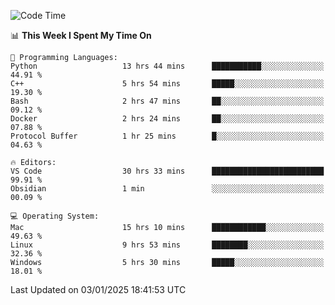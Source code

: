 
<!--START_SECTION:waka-->
![Code Time](http://img.shields.io/badge/Code%20Time-2%2C977%20hrs%2048%20mins-blue)

📊 **This Week I Spent My Time On** 

```text
💬 Programming Languages: 
Python                   13 hrs 44 mins      ███████████░░░░░░░░░░░░░░   44.91 % 
C++                      5 hrs 54 mins       █████░░░░░░░░░░░░░░░░░░░░   19.30 % 
Bash                     2 hrs 47 mins       ██░░░░░░░░░░░░░░░░░░░░░░░   09.12 % 
Docker                   2 hrs 24 mins       ██░░░░░░░░░░░░░░░░░░░░░░░   07.88 % 
Protocol Buffer          1 hr 25 mins        █░░░░░░░░░░░░░░░░░░░░░░░░   04.63 % 

🔥 Editors: 
VS Code                  30 hrs 33 mins      █████████████████████████   99.91 % 
Obsidian                 1 min               ░░░░░░░░░░░░░░░░░░░░░░░░░   00.09 % 

💻 Operating System: 
Mac                      15 hrs 10 mins      ████████████░░░░░░░░░░░░░   49.63 % 
Linux                    9 hrs 53 mins       ████████░░░░░░░░░░░░░░░░░   32.36 % 
Windows                  5 hrs 30 mins       █████░░░░░░░░░░░░░░░░░░░░   18.01 % 
```


 Last Updated on 03/01/2025 18:41:53 UTC
<!--END_SECTION:waka-->

